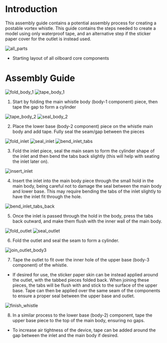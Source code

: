 # Introduction

This assembly guide contains a potential assembly process for creating a postable vortex whistle. This guide contains the steps needed to create a model using only waterproof tape, and an alternative step if the sticker paper cover for the outlet is instead used.



![all_parts](images/allparts.jpg)

* Starting layout of all oilboard core components





# Assembly Guide


![fold_body_1](images/b1_1.jpg)
![tape_body_1](images/b1_2.jpg)

1. Start by folding the main whistle body (body-1 component) piece, then tape the gap to form a cylinder

![tape_body_2](images/b2_1.jpg)
![seal_body_2](images/b2_2.jpg)

2. Place the lower base (body-2 component) piece on the whistle main body and add tape. Fully seal the seam/gap between the pieces

![fold_inlet](images/inlet_1.jpg)
![seal_inlet](images/inlet_2.jpg)
![bend_inlet_tabs](images/inlet_3.jpg)

3. Fold the inlet piece, seal the main seam to form the cylinder shape of the inlet and then bend the tabs back slightly (this will help with seating the inlet later on).

![insert_inlet](images/inlet_4.jpg)

4. Insert the inlet into the main body piece through the small hold in the main body, being careful not to damage the seal between the main body and lower base. This may require bending the tabs of the inlet slightly to have the inlet fit through the hole.


![bend_inlet_tabs_back](images/inlet_5.jpg)

5. Once the inlet is passed through the hold in the body, press the tabs back outward, and make them flush with the inner wall of the main body.

![fold_outlet](images/outlet_1.jpg)
![seal_outlet](images/outlet_2.jpg)

6. Fold the outlet and seal the seam to form a cylinder.

![join_outlet_body3](images/b3_1.jpg)

7.  Tape the outlet to fit over the inner hole of the upper base (body-3 component) of the whistle.
   * If desired for use, the sticker paper skin can be instead applied around the outlet, with the tabbed pieces folded back. When joining these pieces, the tabs will be flush with and stick to the surface of the upper base. Tape can then be applied over the same seam of the components to ensure a proper seal between the upper base and outlet.

![finish_whistle](images/final.jpg)  

8.  In a similar process to the lower base (body-2) component, tape the upper base piece to the top of the main body, ensuring no gaps.
   * To increase air tightness of the device, tape can be added around the gap between the inlet and the main body if desired.
